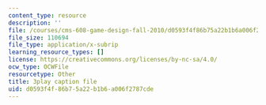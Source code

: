 ```yaml
---
content_type: resource
description: ''
file: /courses/cms-608-game-design-fall-2010/d0593f4f86b75a22b1b6a006f2787cde_68562.vtt
file_size: 110694
file_type: application/x-subrip
learning_resource_types: []
license: https://creativecommons.org/licenses/by-nc-sa/4.0/
ocw_type: OCWFile
resourcetype: Other
title: 3play caption file
uid: d0593f4f-86b7-5a22-b1b6-a006f2787cde
---
```

